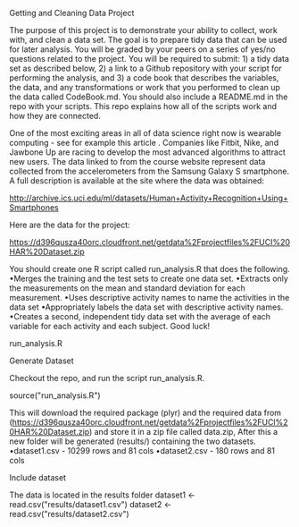 Getting and Cleaning Data Project

The purpose of this project is to demonstrate your ability to collect, work with, and clean a data set. The goal is to prepare tidy data that can be used for later analysis. You will be graded by your peers on a series of yes/no questions related to the project. You will be required to submit: 1) a tidy data set as described below, 2) a link to a Github repository with your script for performing the analysis, and 3) a code book that describes the variables, the data, and any transformations or work that you performed to clean up the data called CodeBook.md. You should also include a README.md in the repo with your scripts. This repo explains how all of the scripts work and how they are connected.

One of the most exciting areas in all of data science right now is wearable computing - see for example this article . Companies like Fitbit, Nike, and Jawbone Up are racing to develop the most advanced algorithms to attract new users. The data linked to from the course website represent data collected from the accelerometers from the Samsung Galaxy S smartphone. A full description is available at the site where the data was obtained: 

http://archive.ics.uci.edu/ml/datasets/Human+Activity+Recognition+Using+Smartphones 

Here are the data for the project: 

https://d396qusza40orc.cloudfront.net/getdata%2Fprojectfiles%2FUCI%20HAR%20Dataset.zip 

You should create one R script called run_analysis.R that does the following. 
•Merges the training and the test sets to create one data set.
•Extracts only the measurements on the mean and standard deviation for each measurement. 
•Uses descriptive activity names to name the activities in the data set
•Appropriately labels the data set with descriptive activity names. 
•Creates a second, independent tidy data set with the average of each variable for each activity and each subject. Good luck!

run_analysis.R

Generate Dataset

Checkout the repo, and run the script run_analysis.R. 

 source("run_analysis.R") 

This will download the required package (plyr) and the required data from (https://d396qusza40orc.cloudfront.net/getdata%2Fprojectfiles%2FUCI%20HAR%20Dataset.zip) and store it in a zip file called data.zip, After this a new folder will be generated (results/) containing the two datasets.
•dataset1.csv - 10299 rows and 81 cols
•dataset2.csv - 180 rows and 81 cols

Include dataset

The data is located in the results folder   dataset1 <- read.csv("results/dataset1.csv") dataset2 <- read.csv("results/dataset2.csv")  
